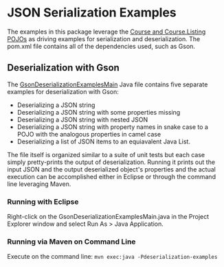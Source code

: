 # JSON Serialization Examples

The examples in this package leverage the [Course and Course.Listing POJOs](src/main/java/venket/examples/serialization/json/model/Course.java) as driving examples for serialization and deserialization. The pom.xml file contains all of the dependencies used, such as Gson.

## Deserialization with Gson

The [GsonDeserializationExamplesMain](src/main/java/venket/examples/serialization/json/gson/main/GsonDeserializationExamplesMain.java) Java file contains five separate examples for deserialization with Gson:

* Deserializing a JSON string
* Deserializing a JSON string with some properties missing
* Deserializing a JSON string with nested JSON
* Deserializing a JSON string with property names in snake case to a POJO with the analogous properties in camel case
* Deserializing a list of JSON items to an equiavalent Java List.

The file itself is organized similar to a suite of unit tests but each case simply pretty-prints the output of deserialization. Running it prints out the input JSON and the output deserialized object's properties and the actual execution can be accomplished either in Eclipse or through the command line leveraging Maven.

### Running with Eclipse

Right-click on the GsonDeserializationExamplesMain.java in the Project Explorer window and select Run As > Java Application.

### Running via Maven on Command Line

Execute on the command line: ```mvn exec:java -Pdeserialization-examples```
